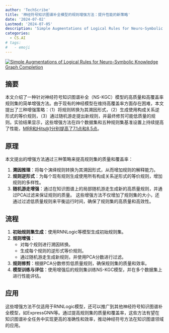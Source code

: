 ```yaml
---
author: 'TechScribe'
title: '神经符号知识图谱补全模型的规则增强方法：提升性能的新策略'
date: '2024-07-02'
Lastmod: '2024-07-05'
description: 'Simple Augmentations of Logical Rules for Neuro-Symbolic Knowledge Graph Completion'
categories:
  - CS.AI
# tags:
#   - emoji
---
```


[![Simple Augmentations of Logical Rules for Neuro-Symbolic Knowledge Graph Completion](https://arxiv-research-1301205113.cos.ap-guangzhou.myqcloud.com/images/2407.01994v1.pdf_0.jpg)](https://arxiv.org/abs/2407.01994v1)

## 摘要

本文介绍了一种针对神经符号知识图谱补全（NS-KGC）模型的高质量和高覆盖率规则集的简单增强方法。由于现有的神经模型在维持高覆盖率方面存在困难，本文提出了三种增强策略：（1）将规则转换为其溯因形式，（2）生成使用构成关系逆形式的等价规则，（3）通过随机游走提出新规则，并最终修剪可能低质量的规则。实验结果显示，这些增强方法在四个数据集和五种规则集基准设置上持续提高了性能，MRR和Hits@1分别提高了7.1点和8.5点。<!--more-->

## 原理

本文提出的增强方法通过三种策略来提高规则集的质量和覆盖率：
1. **溯因推理**：将每个演绎规则转换为其溯因形式，从而增加规则的解释能力。
2. **规则逆形式**：为每个现有规则生成使用所有构成关系逆形式的等价规则，增加规则的多样性。
3. **随机游走增强**：通过在知识图谱上的局部随机游走生成新的高质量规则，并通过PCA过滤来保证规则的质量。
这些增强方法不仅增加了规则集的大小，还通过过滤低质量规则来平衡运行时间，确保了规则集的高质量和高效性。

## 流程

1. **初始规则集生成**：使用RNNLogic等模型生成初始规则集。
2. **规则增强**：
   - 对每个规则进行溯因转换。
   - 生成每个规则的逆形式等价规则。
   - 通过随机游走生成新规则，并使用PCA分数进行过滤。
3. **规则修剪**：根据PCA分数修剪低质量规则，确保规则集的质量和效率。
4. **模型训练与评估**：使用增强后的规则集训练NS-KGC模型，并在多个数据集上进行性能评估。

## 应用

这些增强方法不仅适用于RNNLogic模型，还可以推广到其他神经符号知识图谱补全模型，如ExpressGNN等。通过提高规则集的质量和覆盖率，这些方法有望在知识图谱补全任务中实现更高的准确性和效率，推动神经符号方法在知识图谱领域的应用。